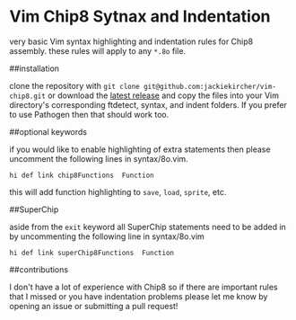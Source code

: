 Vim Chip8 Sytnax and Indentation
=================================

very basic Vim syntax highlighting and indentation rules for Chip8 assembly.
these rules will apply to any `*.8o` file.

##installation

clone the repository with
`git clone git@github.com:jackiekircher/vim-chip8.git`
or download the
[latest release](https://github.com/jackiekircher/vim-chip8/releases)
and copy the files into your Vim directory's corresponding ftdetect,
syntax, and indent folders. If you prefer to use Pathogen then that
should work too.


##optional keywords

if you would like to enable highlighting of extra statements then please uncomment the following
lines in syntax/8o.vim.

```VimL
hi def link chip8Functions  Function
```

this will add function highlighting to `save`, `load`, `sprite`, etc.


##SuperChip

aside from the `exit` keyword all SuperChip statements need to be added
in by uncommenting the following line in syntax/8o.vim

```VimL
hi def link superChip8Functions  Function
```

##contributions

I don't have a lot of experience with Chip8 so if there are important rules that I
missed or you have indentation problems please let me know by opening an issue or
submitting a pull request!
